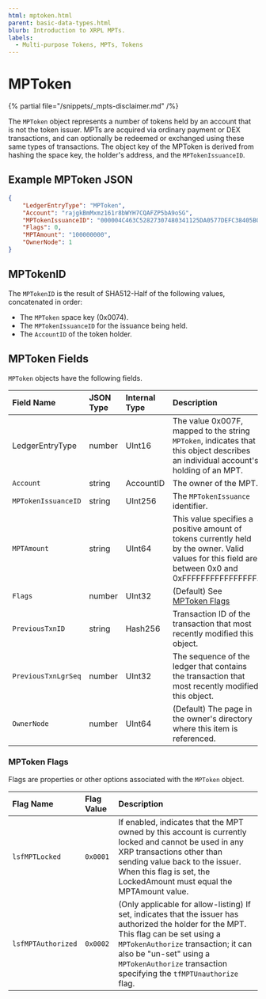 ```yaml
---
html: mptoken.html
parent: basic-data-types.html
blurb: Introduction to XRPL MPTs.
labels:
  - Multi-purpose Tokens, MPTs, Tokens
---
```

# MPToken

{% partial file="/snippets/_mpts-disclaimer.md" /%}

The `MPToken` object represents a number of tokens held by an account that is not the token issuer. MPTs are acquired via ordinary payment or DEX transactions, and can optionally be redeemed or exchanged using these same types of transactions. The object key of the MPToken is derived from hashing the space key, the holder's address, and the `MPTokenIssuanceID`.

<!-- _(Added by the [MPTokenV1_1 amendment][].)_ -->

## Example MPToken JSON

```json
{
    "LedgerEntryType": "MPToken",
    "Account": "rajgkBmMxmz161r8bWYH7CQAFZP5bA9oSG",
    "MPTokenIssuanceID": "000004C463C52827307480341125DA0577DEFC38405B0E3E",
    "Flags": 0,
    "MPTAmount": "100000000",
    "OwnerNode": 1
}
```

## MPTokenID

The `MPTokenID` is the result of SHA512-Half of the following values, concatenated in order:

- The `MPToken` space key (0x0074).
- The `MPTokenIssuanceID` for the issuance being held.
- The `AccountID` of the token holder.

## MPToken Fields

`MPToken` objects have the following fields.

| Field Name        | JSON Type | Internal Type | Description |
|:------------------|:----------|:--------------|:------------|
| LedgerEntryType   | number    | UInt16        | The value 0x007F, mapped to the string `MPToken`, indicates that this object describes an individual account's holding of an MPT. |
| `Account`           | string    | AccountID     | The owner of the MPT. |
| `MPTokenIssuanceID` | string    | UInt256       | The `MPTokenIssuance` identifier. |
| `MPTAmount`         | string    | UInt64        | This value specifies a positive amount of tokens currently held by the owner. Valid values for this field are between 0x0 and 0xFFFFFFFFFFFFFFFF. |
| `Flags`             | number    | UInt32        | (Default) See [MPToken Flags](#mptoken-flags) |
| `PreviousTxnID`     | string    | Hash256       | Transaction ID of the transaction that most recently modified this object. |
| `PreviousTxnLgrSeq` | number    | UInt32        | The sequence of the ledger that contains the transaction that most recently modified this object. |
| `OwnerNode`         | number    | UInt64        | (Default) The page in the owner's directory where this item is referenced. |

### MPToken Flags

Flags are properties or other options associated with the `MPToken` object.


| Flag Name         | Flag Value | Description                                 |
|:------------------|:-----------|:--------------------------------------------|
| `lsfMPTLocked`     | `0x0001`   | If enabled, indicates that the MPT owned by this account is currently locked and cannot be used in any XRP transactions other than sending value back to the issuer. When this flag is set, the LockedAmount must equal the MPTAmount value. |
| `lsfMPTAuthorized` | `0x0002`   | (Only applicable for allow-listing) If set, indicates that the issuer has authorized the holder for the MPT. This flag can be set using a `MPTokenAuthorize` transaction; it can also be "un-set" using a `MPTokenAuthorize` transaction specifying the `tfMPTUnauthorize` flag. |

<!--{# common link defs #}-->
<!-- Uncomment for xrpl.org
{% include '_snippets/rippled-api-links.md' %}
{% include '_snippets/tx-type-links.md' %}
{% include '_snippets/rippled_versions.md' %} -->
